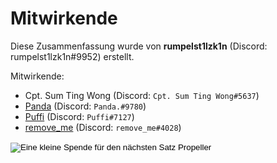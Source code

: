 # Mitwirkende

Diese Zusammenfassung wurde von **rumpelst1lzk1n** (Discord: rumpelst1lzk1n#9952) erstellt.

Mitwirkende:

- Cpt. Sum Ting Wong (Discord: `Cpt. Sum Ting Wong#5637`)
- [Panda](https://www.youtube.com/channel/UCh5bOX3_hTCsVLJxf4cm5qA) (Discord: `Panda.#9780`)
- [Puffi](https://www.youtube.com/channel/UCnS1f_wUUGjGD3vL1L-AKFA) (Discord: `Puffi#7127`)
- [remove_me](https://www.youtube.com/channel/UCV0hukgWm_BdC_gvOPZSa9w) (Discord: `remove_me#4028`)

<form action="https://www.paypal.com/donate" method="post" target="_top">
<input type="hidden" name="hosted_button_id" value="HC56FX97RNX8U" />
<input type="image" src="https://www.paypalobjects.com/en_US/i/btn/btn_donate_LG.gif" border="" name="submit" title="Eine kleine Spende für den nächsten Satz Propeller" alt="Eine kleine Spende für den nächsten Satz Propeller" />
<img alt="" border="" src="https://www.paypal.com/en_DE/i/scr/pixel.gif" width="1" height="1" />
</form>
